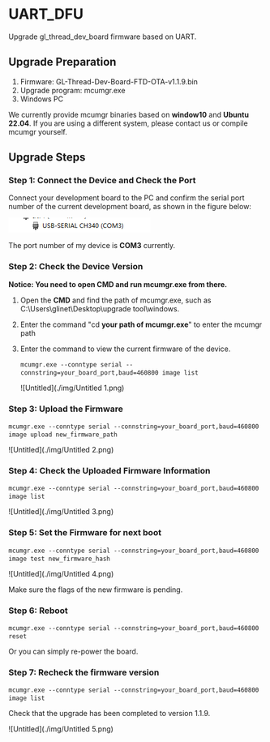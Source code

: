 # UART_DFU

Upgrade gl_thread_dev_board firmware based on UART.

## **Upgrade Preparation**

1. Firmware: GL-Thread-Dev-Board-FTD-OTA-v1.1.9.bin
2. Upgrade program: mcumgr.exe
3. Windows PC

We currently provide mcumgr binaries based on **window10** and **Ubuntu 22.04**. If you are using a different system, please contact us or compile mcumgr yourself.

## **Upgrade Steps**

### **Step 1: Connect the Device and Check the Port**

Connect your development board to the PC and confirm the serial port number of the current development board, as shown in the figure below:

![Untitled](./img/Untitled.png)

The port number of my device is **COM3** currently.

### **Step 2: Check the Device Version**

**Notice: You need to open CMD and run mcumgr.exe from there.**

1. Open the **CMD** and find the path of mcumgr.exe, such as C:\Users\glinet\Desktop\upgrade tool\windows.

2. Enter the command "cd **your path of mcumgr.exe**" to enter the mcumgr path

3. Enter the command  to view the current firmware of the device. 

    ```shell
    mcumgr.exe --conntype serial --connstring=your_board_port,baud=460800 image list
    ```

    ![Untitled](./img/Untitled 1.png)

### **Step 3: Upload the Firmware**

```shell
mcumgr.exe --conntype serial --connstring=your_board_port,baud=460800 image upload new_firmware_path
```

![Untitled](./img/Untitled 2.png)

### **Step 4: Check the Uploaded Firmware Information**

```shell
mcumgr.exe --conntype serial --connstring=your_board_port,baud=460800 image list
```

![Untitled](./img/Untitled 3.png)

### **Step 5: Set the Firmware for next boot**

```shell
mcumgr.exe --conntype serial --connstring=your_board_port,baud=460800 image test new_firmware_hash
```

![Untitled](./img/Untitled 4.png)

Make sure the flags of the new firmware is pending.

### Step 6: Reboot

```shell
mcumgr.exe --conntype serial --connstring=your_board_port,baud=460800 reset
```

Or you can simply re-power the board.

### Step 7: Recheck the firmware version

```shell
mcumgr.exe --conntype serial --connstring=your_board_port,baud=460800 image list
```

Check that the upgrade has been completed to version 1.1.9.

![Untitled](./img/Untitled 5.png)
